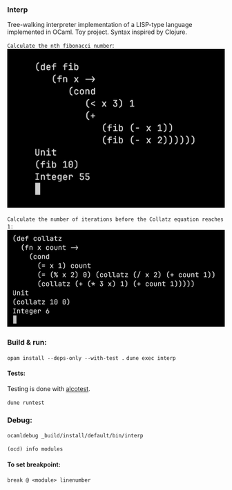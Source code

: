 ### Interp
Tree-walking interpreter implementation of a LISP-type language implemented in OCaml. Toy project. Syntax inspired by Clojure. 

`Calculate the nth fibonacci number`:
![](assets/fibonacci.png)

`Calculate the number of iterations before the Collatz equation reaches 1:`
![](assets/collatz.png)

### Build & run:

`opam install --deps-only --with-test .`
`dune exec interp`

#### Tests:
Testing is done with [alcotest](https://github.com/mirage/alcotest).

`dune runtest`

### Debug:

`ocamldebug _build/install/default/bin/interp`

`(ocd) info modules`

#### To set breakpoint: 

`break @ <module> linenumber`